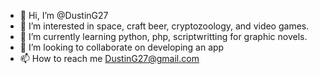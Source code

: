 - 👋 Hi, I’m @DustinG27
- 👀 I’m interested in space, craft beer, cryptozoology, and video games.
- 🌱 I’m currently learning python, php, scriptwritting for graphic novels.
- 💞️ I’m looking to collaborate on developing an app
- 📫 How to reach me DustinG27@gmail.com

<!---
DustinG27/DustinG27 is a ✨ special ✨ repository because its `README.md` (this file) appears on your GitHub profile.
You can click the Preview link to take a look at your changes.
--->
